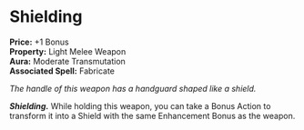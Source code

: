 # Shielding

**Price:** +1 Bonus  
**Property:** Light Melee Weapon  
**Aura:** Moderate Transmutation  
**Associated Spell:** Fabricate

*The handle of this weapon has a handguard shaped like a shield.*

***Shielding.*** While holding this weapon, you can take a Bonus Action to transform it into a Shield with the same Enhancement Bonus as the weapon.